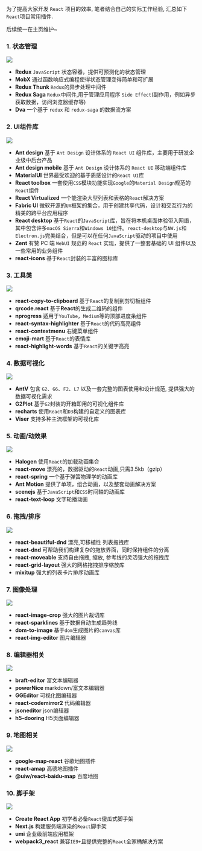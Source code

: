 为了提高大家开发 `React` 项目的效率, 笔者结合自己的实际工作经验, 汇总如下`React`项目常用插件.

后续统一在主页维护~

### 1. 状态管理

![](https://p3-juejin.byteimg.com/tos-cn-i-k3u1fbpfcp/b459fe583288465890965fc46c2a29df~tplv-k3u1fbpfcp-zoom-1.image)

- **Redux** `JavaScript` 状态容器，提供可预测化的状态管理
- **MobX** 通过函数响应式编程使得状态管理变得简单和可扩展
- **Redux Thunk**  `Redux`的异步处理中间件
- **Redux Saga** `Redux`中间件,用于管理应用程序 `Side Effect`(副作用，例如异步获取数据，访问浏览器缓存等)
- **Dva** 一个基于 `redux` 和 `redux-saga` 的数据流方案

### 2. UI组件库

![](https://p3-juejin.byteimg.com/tos-cn-i-k3u1fbpfcp/0cd409d9695343cb96af10f8f55da2a4~tplv-k3u1fbpfcp-zoom-1.image)

- **Ant design** 基于 `Ant Design` 设计体系的 `React UI` 组件库，主要用于研发企业级中后台产品
- **Ant design mobile** 基于 `Ant Design` 设计体系的 `React UI` 移动端组件库
- **MaterialUI** 世界最受欢迎的基于质感设计的`React UI`库
- **React toolbox** 一套使用`CSS`模块功能实现`Google`的`Material Design`规范的`React`组件
- **React Virtualized** 一个能渲染大型列表和表格的`React`解决方案
- **Fabric UI** 微软开源的`UX`框架的集合，用于创建共享代码，设计和交互行为的精美的跨平台应用程序
- **React desktop** 基于`React`的`JavaScript`库，旨在将本机桌面体验带入网络，其中包含许多`macOS Sierra`和`Windows 10`组件。`react-desktop`与`NW.js`和`Electron.js`完美结合，但是可以在任何`JavaScript`驱动的项目中使用
- **Zent** 有赞 PC 端 `WebUI` 规范的 `React` 实现，提供了一整套基础的 UI 组件以及一些常用的业务组件
- **react-icons** 基于`React`封装的丰富的图标库

### 3. 工具类

![](https://p3-juejin.byteimg.com/tos-cn-i-k3u1fbpfcp/e87e1341516948219565f9edde3d576d~tplv-k3u1fbpfcp-zoom-1.image)

- **react-copy-to-clipboard**  基于`React`的复制到剪切板组件
- **qrcode.react** 基于**React**的生成二维码的组件
- **nprogress** 适用于`YouTube`，`Medium`等的顶部进度条组件
- **react-syntax-highlighter** 基于`React`的代码高亮组件
- **react-contextmenu** 右键菜单组件
- **emoji-mart** 基于`React`的表情库
- **react-highlight-words** 基于`React`的关键字高亮

### 4. 数据可视化

![](https://p3-juejin.byteimg.com/tos-cn-i-k3u1fbpfcp/d19cd70135354723bda6ebc8481ae9dc~tplv-k3u1fbpfcp-zoom-1.image)

- **AntV** 包含 `G2`、`G6`、`F2`、`L7` 以及一套完整的图表使用和设计规范, 提供强大的数据可视化需求
- **G2Plot** 基于`G2`封装的开箱即用的可视化组件库
- **recharts** 使用`React`和`D3`构建的自定义的图表库
- **Viser** 支持多种主流框架的可视化库

### 5. 动画/动效果

![](https://p3-juejin.byteimg.com/tos-cn-i-k3u1fbpfcp/f14879e2348647a6bbbe77cb253c6f52~tplv-k3u1fbpfcp-zoom-1.image)

- **Halogen** 使用`React`的加载动画集合
- **react-move** 漂亮的，数据驱动的`React`动画,只需3.5kb（gzip）
- **react-spring** 一个基于弹簧物理学的动画库
- **Ant Motion** 提供了单项，组合动画，以及整套动画解决方案
- **scenejs** 基于`JavaScript`和`CSS`时间轴的动画库
- **react-text-loop** 文字轮播动画

### 6. 拖拽/排序

![](https://p3-juejin.byteimg.com/tos-cn-i-k3u1fbpfcp/ebee62766a8a49b1847978a1784483d5~tplv-k3u1fbpfcp-zoom-1.image)

- **react-beautiful-dnd** 漂亮,可移植性 列表拖拽库
- **react-dnd** 可帮助我们构建复杂的拖放界面，同时保持组件的分离
- **react-moveable** 支持自由拖拽, 缩放, 参考线的灵活强大的拖拽库
- **react-grid-layout** 强大的网格拖拽排序缩放库
- **mixitup** 强大的列表卡片排序动画库


### 7. 图像处理

![](https://p3-juejin.byteimg.com/tos-cn-i-k3u1fbpfcp/dc377b710b644516a960ac33011dd016~tplv-k3u1fbpfcp-zoom-1.image)


- **react-image-crop** 强大的图片裁切库
- **react-sparklines** 基于数据自动生成趋势线
- **dom-to-image** 基于`dom`生成图片的`canvas`库
- **react-img-editor** 图片编辑器

### 8. 编辑器相关

![](https://p3-juejin.byteimg.com/tos-cn-i-k3u1fbpfcp/bb64214c80f340e08b9d3636cb9db63e~tplv-k3u1fbpfcp-zoom-1.image)

- **braft-editor** 富文本编辑器
- **powerNice** markdown/富文本编辑器
- **GGEditor** 可视化图编辑器
- **react-codemirror2** 代码编辑器
- **jsoneditor** json编辑器
- **h5-dooring** H5页面编辑器

### 9. 地图相关

![](https://p3-juejin.byteimg.com/tos-cn-i-k3u1fbpfcp/0c7c309377834e0b964dc854f3f1eb86~tplv-k3u1fbpfcp-zoom-1.image)

- **google-map-react** 谷歌地图插件
- **react-amap** 高德地图插件
- **@uiw/react-baidu-map** 百度地图



### 10. 脚手架

![](https://p3-juejin.byteimg.com/tos-cn-i-k3u1fbpfcp/0c0b473c238e4327893d28b8c528ead7~tplv-k3u1fbpfcp-zoom-1.image)


- **Create React App** 初学者必备`React`傻瓜式脚手架
- **Next.js** 构建服务端渲染的`React`脚手架
- **umi** 企业级前端应用框架
- **webpack3_react** 兼容`IE9+`且提供完整的`React`全家桶解决方案


